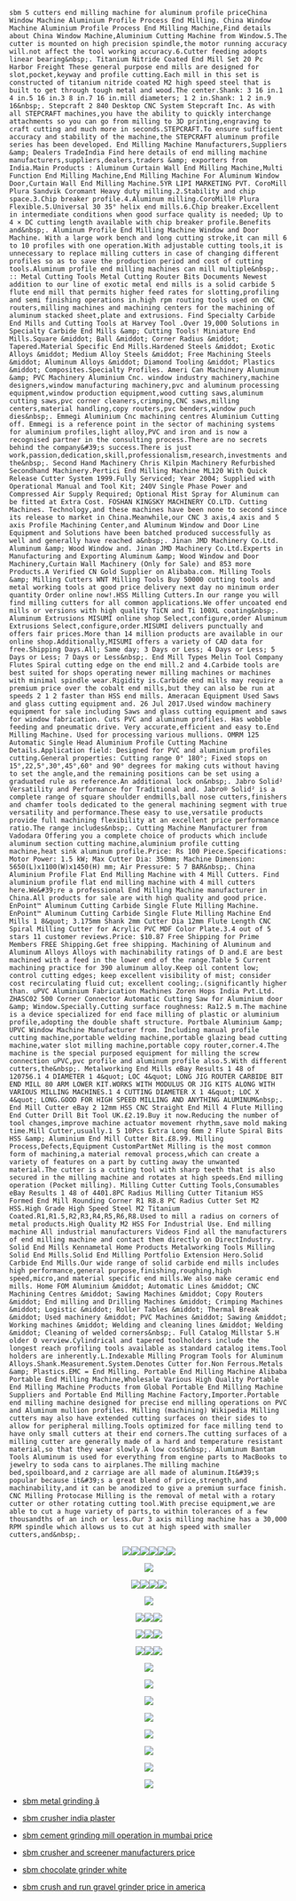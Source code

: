 
```
sbm 5 cutters end milling machine for aluminum profile priceChina Window Machine Aluminium Profile Process End Milling. China Window Machine Aluminium Profile Process End Milling Machine,Find details about China Window Machine,Aluminium Cutting Machine from Window.5.The cutter is mounted on high precision spindle,the motor running accuracy will.not affect the tool working accuracy.6.Cutter feeding adopts linear bearing&nbsp;. Titanium Nitride Coated End Mill Set 20 Pc Harbor Freight These general purpose end mills are designed for slot,pocket,keyway and profile cutting.Each mill in this set is constructed of titanium nitride coated M2 high speed steel that is built to get through tough metal and wood.The center.Shank: 3 16 in.1 4 in.5 16 in.3 8 in.7 16 in.mill diameters; 1 2 in.Shank: 1 2 in.9 16&nbsp;. Stepcraft 2 840 Desktop CNC System Stepcraft Inc. As with all STEPCRAFT machines,you have the ability to quickly interchange attachments so you can go from milling to 3D printing,engraving to craft cutting and much more in seconds.STEPCRAFT.To ensure sufficient accuracy and stability of the machine,the STEPCRAFT aluminum profile series has been developed. End Milling Machine Manufacturers,Suppliers &amp; Dealers TradeIndia Find here details of end milling machine manufacturers,suppliers,dealers,traders &amp; exporters from India.Main Products : Aluminum Curtain Wall End Milling Machine,Multi Function End Milling Machine,End Milling Machine For Aluminum Window Door,Curtain Wall End Milling Machine.5YR LIPI MARKETING PVT. CoroMill Plura Sandvik Coromant Heavy duty milling.2.Stability and chip space.3.Chip breaker profile.4.Aluminum milling.CoroMill® Plura Flexible.5.Universal 30 35° helix end mills.6.Chip breaker.Excellent in intermediate conditions when good surface quality is needed; Up to 4 × DC cutting length available with chip breaker profile.Benefits and&nbsp;. Aluminum Profile End Milling Machine Window and Door Machine. With a large work bench and long cutting stroke,it can mill 6 to 10 profiles with one operation.With adjustable cutting tools,it is unnecessary to replace milling cutters in case of changing different profiles so as to save the production period and cost of cutting tools.Aluminum profile end milling machines can mill multiple&nbsp;. :: Metal Cutting Tools Metal Cutting Router Bits Documents Newest addition to our line of exotic metal end mills is a solid carbide 5 flute end mill that permits higher feed rates for slotting,profiling and semi finishing operations in.high rpm routing tools used on CNC routers,milling machines and machining centers for the machining of aluminum stacked sheet,plate and extrusions. Find Specialty Carbide End Mills and Cutting Tools at Harvey Tool .Over 19,000 Solutions in Specialty Carbide End Mills &amp; Cutting Tools! Miniature End Mills.Square &middot; Ball &middot; Corner Radius &middot; Tapered.Material Specific End Mills.Hardened Steels &middot; Exotic Alloys &middot; Medium Alloy Steels &middot; Free Machining Steels &middot; Aluminum Alloys &middot; Diamond Tooling &middot; Plastics &middot; Composites.Specialty Profiles. Ameri Can Machinery Aluminum &amp; PVC Machinery Aluminium Cnc. window industry machinery,machine designers,window manufacturing machinery,pvc and aluminum processing equipment,window production equipment,wood cutting saws,aluminum cutting saws,pvc corner cleaners,crimping,CNC saws,milling centers,material handling,copy routers,pvc benders,window puch dies&nbsp;. Emmegi Aluminium Cnc machining centres Aluminium Cutting off. Emmegi is a reference point in the sector of machining systems for aluminium profiles,light alloy,PVC and iron and is now a recognised partner in the consulting process.There are no secrets behind the company&#39;s success.There is just work,passion,dedication,skill,professionalism,research,investments and the&nbsp;. Second Hand Machinery Chris Kilpin Machinery Refurbished Secondhand Machinery.Pertici End Milling Machine ML120 With Quick Release Cutter System 1999.Fully Serviced; Year 2004; Supplied with Operational Manual and Tool Kit; 240V Single Phase Power and Compressed Air Supply Required; Optional Mist Spray for Aluminum can be fitted at Extra Cost. FOSHAN KINGSKY MACHINERY CO.LTD. Cutting Machines. Technology,and these machines have been none to second since its release to market in China.Meanwhile,our CNC 3 axis,4 axis and 5 axis Profile Machining Center,and Aluminum Window and Door Line Equipment and Solutions have been batched produced successfully as well and generally have reached a&nbsp;. Jinan JMD Machinery Co.Ltd. Aluminum &amp; Wood Window and. Jinan JMD Machinery Co.Ltd.Experts in Manufacturing and Exporting Aluminum &amp; Wood Window and Door Machinery,Curtain Wall Machinery (Only for Sale) and 853 more Products.A Verified CN Gold Supplier on Alibaba.com. Milling Tools &amp; Milling Cutters WNT Milling Tools Buy 50000 cutting tools and metal working tools at good price delivery next day no minimum order quantity Order online now!.HSS Milling Cutters.In our range you will find milling cutters for all common applications.We offer uncoated end mills or versions with high quality TiCN and Ti 100XL coating&nbsp;. Aluminum Extrusions MISUMI online shop Select,configure,order Aluminum Extrusions Select,configure,order.MISUMI delivers punctually and offers fair prices.More than 14 million products are available in our online shop.Additionally,MISUMI offers a variety of CAD data for free.Shipping Days.All; Same day; 3 Days or Less; 4 Days or Less; 5 Days or Less; 7 Days or Less&nbsp;. End Mill Types Melin Tool Company Flutes Spiral cutting edge on the end mill.2 and 4.Carbide tools are best suited for shops operating newer milling machines or machines with minimal spindle wear.Rigidity is.Carbide end mills may require a premium price over the cobalt end mills,but they can also be run at speeds 2 1 2 faster than HSS end mills. Ameracan Equipment Used Saws and glass cutting equipment and. 26 Jul 2017.Used window machinery equipment for sale including Saws and glass cutting equipment and saws for window fabrication. Cuts PVC and aluminum profiles. Has wobble feeding and pneumatic drive. Very accurate,efficient and easy to.End Milling Machine. Used for processing various mullions. OMRM 125 Automatic Single Head Aluminium Profile Cutting Machine Details.Application field: Designed for PVC and aluminium profiles cutting.General properties: Cutting range 0° 180°; Fixed stops on 15°,22,5°,30°,45°,60° and 90° degrees for making cuts without having to set the angle,and the remaining positions can be set using a graduated rule as reference.An additional lock on&nbsp;. Jabro Solid² Versatility and Performance for Traditional and. Jabro® Solid² is a complete range of square shoulder endmills,ball nose cutters,finishers and chamfer tools dedicated to the general machining segment with true versatility and performance.These easy to use,versatile products provide full machining flexibility at an excellent price performance ratio.The range includes&nbsp;. Cutting Machine Manufacturer from Vadodara Offering you a complete choice of products which include aluminum section cutting machine,aluminium profile cutting machine,heat sink aluminum profile.Price: Rs 100 Piece.Specifications: Motor Power: 1.5 kW; Max Cutter Dia: 350mm; Machine Dimension: 5650(L)x1100(W)x1450(H) mm; Air Pressure: 5 7 BAR&nbsp;. China Aluminium Profile Flat End Milling Machine with 4 Mill Cutters. Find aluminium profile flat end milling machine with 4 mill cutters here.We&#39;re a professional End Milling Machine manufacturer in China.All products for sale are with high quality and good price. EnPoint™ Aluminum Cutting Carbide Single Flute Milling Machine. EnPoint™ Aluminum Cutting Carbide Single Flute Milling Machine End Mills 1 8&quot; 3.175mm Shank 2mm Cutter Dia 12mm Flute Length CNC Spiral Milling Cutter for Acrylic PVC MDF Color Plate.3.4 out of 5 stars 11 customer reviews.Price: $10.87 Free Shipping for Prime Members FREE Shipping.Get free shipping. Machining of Aluminum and Aluminum Alloys Alloys with machinability ratings of D and.E are best machined with a feed in the lower end of the range.Table 5 Current machining practice for 390 aluminum alloy.Keep oil content low; control cutting edges; keep excellent visibility of mist; consider cost recirculating fluid cut; excellent cooling;.(significantly higher than. uPVC Aluminium Fabrication Machines Zoren Hops India Pvt.Ltd. ZHASC02 500 Corner Connector Automatic Cutting Saw for Aluminium door &amp; Window.Specially.Cutting surface roughness: Ra12.5 m.The machine is a device specialized for end face milling of plastic or aluminium profile,adopting the double shaft structure. Portbale Aluminium &amp; UPVC Window Machine Manufacturer from. Including manual profile cutting machine,portable welding machine,portable glazing bead cutting machine,water slot milling machine,portable copy router,corner.4.The machine is the special purposed equipment for milling the screw connection uPVC,pvc profile and aluminum profile also.5.With different cutters,the&nbsp;. Metalworking End Mills eBay Results 1 48 of 120756.1 4 DIAMETER 1 4&quot; LOC 4&quot; LONG JIG ROUTER CARBIDE BIT END MILL 80 ARM LOWER KIT.WORKS WITH MODULUS OR JIG KITS ALONG WITH VARIOUS MILLING MACHINES.1 4 CUTTING DIAMETER X 1 4&quot; LOC X 4&quot; LONG.GOOD FOR HIGH SPEED MILLING AND ANYTHING ALUMINUM&nbsp;. End Mill Cutter eBay 2 12mm HSS CNC Straight End Mill 4 Flute Milling End Cutter Drill Bit Tool UK.£2.19.Buy it now.Reducing the number of tool changes,improve machine actuator movement rhythm,save mold making time.Mill Cutter,usually.1 5 10Pcs Extra Long 6mm 2 Flute Spiral Bits HSS &amp; Aluminium End Mill Cutter Bit.£8.99. Milling Process,Defects,Equipment CustomPartNet Milling is the most common form of machining,a material removal process,which can create a variety of features on a part by cutting away the unwanted material.The cutter is a cutting tool with sharp teeth that is also secured in the milling machine and rotates at high speeds.End milling operation (Pocket milling). Milling Cutter Cutting Tools,Consumables eBay Results 1 48 of 4401.8PC Radius Milling Cutter Titanium HSS Formed End Mill Rounding Corner R1 R8.8 PC Radius Cutter Set M2 HSS.High Grade High Speed Steel M2 Titanium Coated.R1,R1.5,R2,R3,R4,R5,R6,R8.Used to mill a radius on corners of metal products.High Quality M2 HSS For Industrial Use. End milling machine All industrial manufacturers Videos Find all the manufacturers of end milling machine and contact them directly on DirectIndustry. Solid End Mills Kennametal Home Products Metalworking Tools Milling Solid End Mills.Solid End Milling Portfolio Extension Hero.Solid Carbide End Mills.Our wide range of solid carbide end mills includes high performance,general purpose,finishing,roughing,high speed,micro,and material specific end mills.We also make ceramic end mills. Home FOM Aluminium &middot; Automatic Lines &middot; CNC Machining Centres &middot; Sawing Machines &middot; Copy Routers &middot; End milling and Drilling Machines &middot; Crimping Machines &middot; Logistic &middot; Roller Tables &middot; Thermal Break &middot; Used machinery &middot; PVC Machines &middot; Sawing &middot; Working machines &middot; Welding and cleaning lines &middot; Welding &middot; Cleaning of welded corners&nbsp;. Full Catalog Millstar 5.H older O verview.Cylindrical and tapered toolholders include the longest reach profiling tools available as standard catalog items.Tool holders are inherently.L.Indexable Milling Program Tools for Aluminum Alloys.Shank.Measurement.System.Denotes Cutter for.Non Ferrous.Metals &amp; Plastics.EMC = End Milling. Portable End Milling Machine Alibaba Portable End Milling Machine,Wholesale Various High Quality Portable End Milling Machine Products from Global Portable End Milling Machine Suppliers and Portable End Milling Machine Factory,Importer.Portable end milling machine designed for precise end milling operations on PVC and Aluminum mullion profiles. Milling (machining) Wikipedia Milling cutters may also have extended cutting surfaces on their sides to allow for peripheral milling.Tools optimized for face milling tend to have only small cutters at their end corners.The cutting surfaces of a milling cutter are generally made of a hard and temperature resistant material,so that they wear slowly.A low cost&nbsp;. Aluminum Bantam Tools Aluminum is used for everything from engine parts to MacBooks to jewelry to soda cans to airplanes.The milling machine bed,spoilboard,and z carriage are all made of aluminum.It&#39;s popular because it&#39;s a great blend of price,strength,and machinability,and it can be anodized to give a premium surface finish. CNC Milling Protocase Milling is the removal of metal with a rotary cutter or other rotating cutting tool.With precise equipment,we are able to cut a huge variety of parts,to within tolerances of a few thousandths of an inch or less.Our 3 axis milling machine has a 30,000 RPM spindle which allows us to cut at high speed with smaller cutters,and&nbsp;. 
```

<div align="center">
  
<a rel="nofollow" href="https://m.shibang-china.com?f=github&k=sbm+5+cutters+end+milling+machine+for+aluminum+profile+price"><img src="https://static.shibang-china.com/en/l.png"></a><img src="https://static.shibang-china.com/en/hw.png"><a rel="nofollow" href="https://m.shibang-china.com/product/?f=github&k=sbm+5+cutters+end+milling+machine+for+aluminum+profile+price"><img src="https://static.shibang-china.com/en/p.png"></a><a rel="nofollow" href="https://m.shibang-china.com/cases/?f=github&k=sbm+5+cutters+end+milling+machine+for+aluminum+profile+price"><img src="https://static.shibang-china.com/en/c.png"></a><a rel="nofollow" href="https://m.shibang-china.com/news/?f=github&k=sbm+5+cutters+end+milling+machine+for+aluminum+profile+price"><img src="https://static.shibang-china.com/en/n.png"></a><a rel="nofollow" href="https://m.shibang-china.com?f=github&k=sbm+5+cutters+end+milling+machine+for+aluminum+profile+price"><img src="https://static.shibang-china.com/en/m.png"></a>

<a rel="nofollow" href="https://m.shibang-china.com/product/?f=github&k=sbm+5+cutters+end+milling+machine+for+aluminum+profile+price"><img src="https://static.shibang-china.com/en/b.jpg"></a>
  
<a rel="nofollow" href="https://m.shibang-china.com/solution-aggregate.html?f=github&k=sbm+5+cutters+end+milling+machine+for+aluminum+profile+price"><img src="https://static.shibang-china.com/en/a.jpg"></a><a rel="nofollow" href="https://m.shibang-china.com/solution-mine.html?f=github&k=sbm+5+cutters+end+milling+machine+for+aluminum+profile+price"><img src="https://static.shibang-china.com/en/m.jpg"></a><a rel="nofollow" href="https://m.shibang-china.com/solution-mill.html?f=github&k=sbm+5+cutters+end+milling+machine+for+aluminum+profile+price"><img src="https://static.shibang-china.com/en/g.jpg"></a><a rel="nofollow" href="https://m.shibang-china.com/solution-epc.html?f=github&k=sbm+5+cutters+end+milling+machine+for+aluminum+profile+price"><img src="https://static.shibang-china.com/en/e.jpg"></a>

<a rel="nofollow" href="https://m.shibang-china.com/product/?f=github&k=sbm+5+cutters+end+milling+machine+for+aluminum+profile+price"><img src="https://static.shibang-china.com/en/a-p.png"></a>

<a rel="nofollow" href="https://m.shibang-china.com/product/crusher/c6x.html?f=github&k=sbm+5+cutters+end+milling+machine+for+aluminum+profile+price"><img src="https://static.shibang-china.com/en/j.jpg"></a><a rel="nofollow" href="https://m.shibang-china.com/product/crusher/ci5x.html?f=github&k=sbm+5+cutters+end+milling+machine+for+aluminum+profile+price"><img src="https://static.shibang-china.com/en/i.jpg"></a><a rel="nofollow" href="https://m.shibang-china.com/product/crusher/hst.html?f=github&k=sbm+5+cutters+end+milling+machine+for+aluminum+profile+price"><img src="https://static.shibang-china.com/en/c.jpg"></a>

<a rel="nofollow" href="https://m.shibang-china.com/product/mill/mtw.html?f=github&k=sbm+5+cutters+end+milling+machine+for+aluminum+profile+price"><img src="https://static.shibang-china.com/en/mtw.jpg"></a><a rel="nofollow" href="https://m.shibang-china.com/product/mill/scm.html?f=github&k=sbm+5+cutters+end+milling+machine+for+aluminum+profile+price"><img src="https://static.shibang-china.com/en/scm.jpg"></a><a rel="nofollow" href="https://m.shibang-china.com/product/mill/lm.html?f=github&k=sbm+5+cutters+end+milling+machine+for+aluminum+profile+price"><img src="https://static.shibang-china.com/en/lm.jpg"></a>

<a rel="nofollow" href="https://m.shibang-china.com/product/sand/vsi6x.html?f=github&k=sbm+5+cutters+end+milling+machine+for+aluminum+profile+price"><img src="https://static.shibang-china.com/en/6x.jpg"></a><a rel="nofollow" href="https://m.shibang-china.com/product/sand/vu.html?f=github&k=sbm+5+cutters+end+milling+machine+for+aluminum+profile+price"><img src="https://static.shibang-china.com/en/vu.jpg"></a><a rel="nofollow" href="https://m.shibang-china.com/product/mobile/klun.html?f=github&k=sbm+5+cutters+end+milling+machine+for+aluminum+profile+price"><img src="https://static.shibang-china.com/en/k.jpg"></a>

<a rel="nofollow" href="https://m.shibang-china.com/cases/?f=github&k=sbm+5+cutters+end+milling+machine+for+aluminum+profile+price"><img src="https://static.shibang-china.com/en/case.png"></a>

<a rel="nofollow" href="https://m.shibang-china.com/cases/aggregate/202.html?f=github&k=sbm+5+cutters+end+milling+machine+for+aluminum+profile+price"><img src="https://static.shibang-china.com/en/c-1.jpg"></a>

<a rel="nofollow" href="https://m.shibang-china.com/cases/aggregate/203.html?f=github&k=sbm+5+cutters+end+milling+machine+for+aluminum+profile+price"><img src="https://static.shibang-china.com/en/c-2.jpg"></a>

<a rel="nofollow" href="https://m.shibang-china.com/cases/mill/123.html?f=github&k=sbm+5+cutters+end+milling+machine+for+aluminum+profile+price"><img src="https://static.shibang-china.com/en/c-3.jpg"></a>

<a rel="nofollow" href="https://m.shibang-china.com/contact_us.html?f=github&k=sbm+5+cutters+end+milling+machine+for+aluminum+profile+price"><img src="https://static.shibang-china.com/en/contact.png"></a>

<a rel="nofollow" href="https://swt.shibang-china.com/?f=github&k=sbm+5+cutters+end+milling+machine+for+aluminum+profile+price"><img src="https://static.shibang-china.com/en/chat.png"></a>

<a rel="nofollow" href="https://whatsapp.shibangsoft.com/WhatsApp.php?f=github&k=sbm+5+cutters+end+milling+machine+for+aluminum+profile+price"><img src="https://static.shibang-china.com/en/whatsapp.png"></a>

<a rel="nofollow" href="https://m.shibang-china.com/?f=github&k=sbm+5+cutters+end+milling+machine+for+aluminum+profile+price"><img src="https://static.shibang-china.com/en/website.png"></a>

</div>


* [sbm metal grinding ã](sbm%20metal%20grinding%20%C3%A3.md)

* [sbm crusher india plaster](sbm%20crusher%20india%20plaster.md)

* [sbm cement grinding mill operation in mumbai price](sbm%20cement%20grinding%20mill%20operation%20in%20mumbai%20price.md)

* [sbm crusher and screener manufacturers price](sbm%20crusher%20and%20screener%20manufacturers%20price.md)

* [sbm chocolate grinder white](sbm%20chocolate%20grinder%20white.md)

* [sbm crush and run gravel grinder price in america](sbm%20crush%20and%20run%20gravel%20grinder%20price%20in%20america.md)